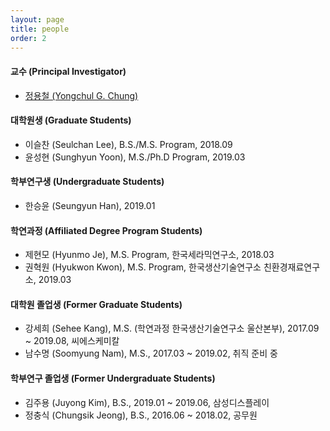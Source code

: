 ```yaml
---
layout: page
title: people
order: 2
---
```

#### 교수 (Principal Investigator)
- [정용철 (Yongchul G. Chung)](http://gregchung.github.io/professor/)

#### 대학원생 (Graduate Students)
- 이슬찬 (Seulchan Lee), B.S./M.S. Program, 2018.09
- 윤성현 (Sunghyun Yoon), M.S./Ph.D Program, 2019.03

#### 학부연구생 (Undergraduate Students)
- 한승윤 (Seungyun Han), 2019.01

#### 학연과정 (Affiliated Degree Program Students)
- 제현모 (Hyunmo Je), M.S. Program, 한국세라믹연구소, 2018.03
- 권혁원 (Hyukwon Kwon), M.S. Program, 한국생산기술연구소 친환경재료연구소, 2019.03

#### 대학원 졸업생 (Former Graduate Students)
- 강세희 (Sehee Kang), M.S. (학연과정 한국생산기술연구소 울산본부), 2017.09 ~ 2019.08, 씨에스케미칼
- 남수명 (Soomyung Nam), M.S., 2017.03 ~ 2019.02, 취직 준비 중

#### 학부연구 졸업생 (Former Undergraduate Students)
- 김주용 (Juyong Kim), B.S., 2019.01 ~ 2019.06, 삼성디스플레이
- 정충식 (Chungsik Jeong), B.S., 2016.06 ~ 2018.02, 공무원
